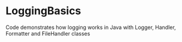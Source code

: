 # LoggingBasics
Code demonstrates how logging works in Java with Logger, Handler, Formatter and FileHandler classes
